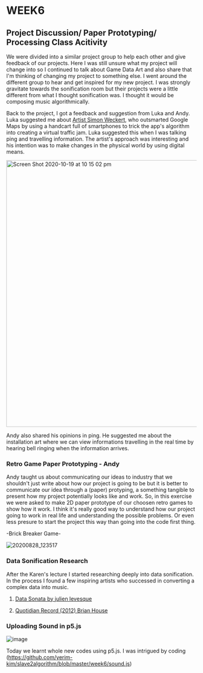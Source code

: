 # WEEK6
## Project Discussion/ Paper Prototyping/ Processing Class Acitivity

We were divided into a similar project group to help each other and give feedback of our projects. Here I was still unsure what my project will change into so I continued to talk about Game Data Art and also share that I'm thinking of changing my project to something else. I went around the different group to hear and get inspired for my new project. I was strongly gravitate towards the sonification room but their projects were a little different from what I thought sonification was. I thought it would be composing music algorithmically.

Back to the project, I got a feedback and suggestion from Luka and Andy. Luka suggested me about [Artist Simon Weckert](http://simonweckert.com/googlemapshacks.html), who outsmarted Google Maps by using a handcart full of smartphones to trick the app's algorithm into creating a virtual traffic jam. Luka suggested this when I was talking ping and travelling information. The artist's approach was interesting and his intention was to make changes in the physical world by using digital means.

<img width="707" alt="Screen Shot 2020-10-19 at 10 15 02 pm" src="https://user-images.githubusercontent.com/68723268/96443588-961f7c80-1258-11eb-8cd6-b59990b7609f.png">

Andy also shared his opinions in ping. He suggested me about the installation art where we can view informations travelling in the real time by hearing bell ringing when the information arrives.

### Retro Game Paper Prototyping - Andy

Andy taught us about communicating our ideas to industry that we shouldn't just write about how our project is going to be but it is better to communicate our idea through a (paper) protyping, a something tangible to present how my project potentially looks like and work.
So, in this exercise we were asked to make 2D paper prototype of our choosen retro games to show how it work. I think it's really good way to understand how our project going to work in real life and understanding the possible problems. Or even less presure to start the project this way than going into the code first thing.

-Brick Breaker Game-

![20200828_123517](https://user-images.githubusercontent.com/68723268/96445546-cd435d00-125b-11eb-89ff-d25491cea73e.gif)

### Data Sonification Research

After the Karen's lecture I started researching deeply into data sonification. In the process I found a few inspiring artists who successed in converting a complex data into music.

1. [Data Sonata by julien levesque](http://www.julienlevesque.net/Data_Sonata/index-en.html)


2. [Quotidian Record (2012) Brian House](https://brianhouse.net/works/quotidian_record/)

### Uploading Sound in p5.js

![image](https://user-images.githubusercontent.com/68723268/96550736-f405a000-12fc-11eb-953f-c4e6b68b0e0e.png)

Today we learnt whole new codes using p5.js.
I was intrigued by coding 
(https://github.com/yerim-kim/slave2algorithm/blob/master/week6/sound.js)
